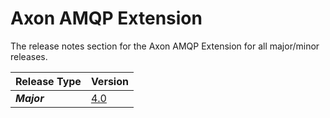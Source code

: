 # Axon AMQP Extension

The release notes section for the Axon AMQP Extension for all major/minor releases.

| Release Type | Version |
| :--- | :--- |
| _**Major**_ | [4.0](rn-amqp-major-releases.md#release-4-0) |
